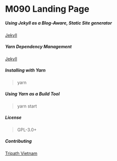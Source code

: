 # M090 Landing Page

##### Using Jekyll as a Blog-Aware, Static Site generator

[Jekyll](https://github.com/jekyll/jekyll)

##### Yarn Dependency Management

[Jekyll](https://yarnpkg.com/en/)

##### Installing with Yarn

> yarn

##### Using Yarn as a Build Tool

> yarn start

##### License

> GPL-3.0+

##### Contributing

[Tripath Vietnam](http://tripath.vn/)
